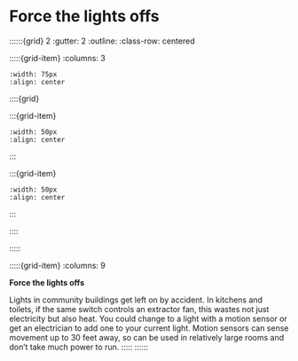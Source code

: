 # Force the lights offs
 
::::::{grid} 2
:gutter: 2
:outline: 
:class-row: centered

:::::{grid-item}
:columns: 3
```{image} /images/card-game/step-icons/step_2.svg
:width: 75px
:align: center
```


::::{grid}

:::{grid-item}

```{image} /images/card-game/carbon-icons/carbon_1.svg
:width: 50px
:align: center
```
:::

:::{grid-item}
```{image} /images/card-game/cost-icons/cost_2.svg
:width: 50px
:align: center
```
:::

::::

:::::

:::::{grid-item}
:columns: 9

**Force the lights offs**

Lights in community buildings get left on by accident.  In kitchens and toilets, if the same switch controls an extractor fan, this wastes not just electricity but also heat.  You could change to a light with a motion sensor or get an electrician to add one to your current light.  Motion sensors can sense movement up to 30 feet away, so can be used in relatively large rooms and don’t take much power to run. 
:::::
::::::
